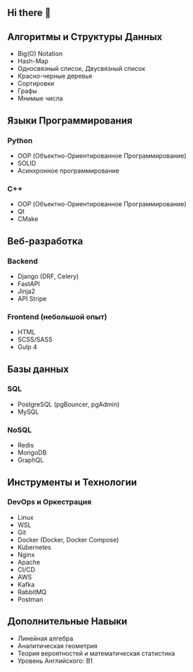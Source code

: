 ## Hi there 👋

## Алгоритмы и Структуры Данных
- Big(O) Notation
- Hash-Map
- Односвязный список, Двусвязный список
- Красно-черные деревья
- Сортировки
- Графы
- Мнимые числа

## Языки Программирования

### Python
- OOP (Объектно-Ориентированное Программирование)
- SOLID
- Асинхронное программирование

### C++
- OOP (Объектно-Ориентированное Программирование)
- Qt
- CMake

## Веб-разработка

### Backend
- Django (DRF, Celery)
- FastAPI
- Jinja2
- API Stripe

### Frontend (небольшой опыт)
- HTML
- SCSS/SASS
- Gulp 4

## Базы данных

### SQL
- PostgreSQL (pgBouncer, pgAdmin)
- MySQL

### NoSQL
- Redis
- MongoDB
- GraphQL

## Инструменты и Технологии

### DevOps и Оркестрация
- Linux
- WSL
- Git
- Docker (Docker, Docker Compose)
- Kubernetes
- Nginx
- Apache
- CI/CD
- AWS
- Kafka
- RabbitMQ
- Postman

## Дополнительные Навыки
- Линейная алгебра
- Аналитическая геометрия
- Теория вероятностей и математическая статистика
- Уровень Английского: B1


